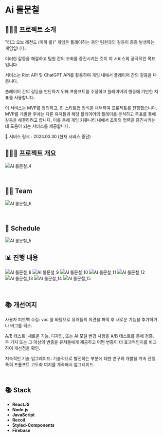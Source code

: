 # Ai 롤문철

## 💁🏻‍♀️ 프로젝트 소개
"리그 오브 레전드 (이하 롤)" 게임은 플레이하는 동안 팀원과의 갈등이 종종 발생하는 게임입니다. 

이러한 갈등을 해결하고 팀원 간의 조화를 증진시키는 것이 이 서비스의 궁극적인 목표입니다.

서비스는 Riot API 및 ChatGPT API를 활용하여 게임 내에서 플레이어 간의 갈등을 다룹니다. 

플레이어 간의 갈등을 판단하기 위해 프롬프트를 수정하고 플레이어의 행동에 기반한 지표를 사용합니다.

이 서비스는 MVP를 정의하고, 린 스타트업 방식을 채택하여 프로젝트를 진행했습니다. MVP를 개발한 후에는 다른 유저들과 해당 플레이어의 플레이를 분석하고 투표를 통해 갈등을 해결하려고 합니다. 이를 통해 게임 커뮤니티 내에서 조화와 협력을 증진시키는 데 도움이 되는 서비스를 제공합니다.
</br>

🔗 서비스 링크 : 2024.03.30 (현재 서비스 중단)

## 💁🏻‍♀️ 프로젝트 개요
![AI 롤문철_4](https://github.com/YoonJoowon/Ai_lolmooncheol/assets/118035287/cca6b82b-4bbb-4b4c-bb6b-8bce94b93380)

</br>

## 🤼‍♂️ Team

![AI 롤문철_6](https://github.com/YoonJoowon/Ai_lolmooncheol/assets/118035287/85a831fb-6693-48d7-abb7-08185656b9b2)

</br>

## 📆 Schedule

![AI 롤문철_5](https://github.com/YoonJoowon/Ai_lolmooncheol/assets/118035287/72e05d3b-8d4f-4750-995a-54508a7efef5)

## 📊 진행 내용
![AI 롤문철_8](https://github.com/YoonJoowon/Ai_lolmooncheol/assets/118035287/10b48ba5-38b5-4387-b1d5-4a66a5dc04d9)
![AI 롤문철_9](https://github.com/YoonJoowon/Ai_lolmooncheol/assets/118035287/39c43b74-435d-4514-b13b-a6679178ef41)
![AI 롤문철_10](https://github.com/YoonJoowon/Ai_lolmooncheol/assets/118035287/1ef1e82d-8156-4ca4-ab00-9d4fca2911bf)
![AI 롤문철_11](https://github.com/YoonJoowon/Ai_lolmooncheol/assets/118035287/038dbfb5-d97f-45e2-b1e3-fa5fd680aea8)
![AI 롤문철_12](https://github.com/YoonJoowon/Ai_lolmooncheol/assets/118035287/e2ce77a3-3852-4872-bff6-7d2ace26014e)
![AI 롤문철_13](https://github.com/YoonJoowon/Ai_lolmooncheol/assets/118035287/4f1b4634-ba9b-4603-8dd7-b20d900172e5)
![AI 롤문철_14](https://github.com/YoonJoowon/Ai_lolmooncheol/assets/118035287/9d8731c2-38f9-4e58-9259-675291dc6457)
![AI 롤문철_15](https://github.com/YoonJoowon/Ai_lolmooncheol/assets/118035287/28ff045b-ce1a-4e08-89cd-1d38b24ce9ef)



</br>

## 📚 개선여지

사용자 피드백 수집: voc 를 바탕으로 유저들의 의견을 파악 후 새로운 기능을 추가하거나 버그를  픽스.

 A/B 테스트: 새로운 기능, 디자인, 또는 AI 모델 변경 사항을 A/B 테스트를 통해 검증. 두 가지 또는 그 이상의 변종을 유저들에게 제공하고 어떤 변종이 더 효과적인지를 비교하여 개선점을 확인. 

지속적인 기술 업그레이드: 기술적으로 발전하는 부분에 대한 연구와 개발을 계속 진행. 특히 프롬프트 고도화 여지를 계속해서 업그레이드.

</br>

## 📚 Stack

- **ReactJS**
- **Node.js**
- **JavaScript**
- **Recoil**
- **Styled-Components**
- **Firebase**
</br>

